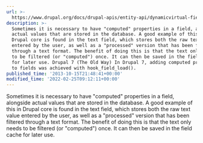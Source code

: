 ```yaml
---
url: >-
  https://www.drupal.org/docs/drupal-apis/entity-api/dynamicvirtual-field-values-using-computed-field-property-classes
description: >-
  Sometimes it is necessary to have "computed" properties in a field, alongside
  actual values that are stored in the database. A good example of this in
  Drupal core is found in the text field, which stores both the raw text value
  entered by the user, as well as a "processed" version that has been filtered
  through a text format. The benefit of doing this is that the text only needs
  to be filtered (or "computed") once. It can then be saved in the field cache
  for later use. Drupal 7 (The Old Way) In Drupal 7, adding computed properties
  to fields was achieved with hook_field_load().
published_time: '2013-10-15T21:48:41+00:00'
modified_time: '2022-02-25T09:12:11+00:00'
---
```

Sometimes it is necessary to have "computed" properties in a field, alongside actual values that are stored in the database. A good example of this in Drupal core is found in the text field, which stores both the raw text value entered by the user, as well as a "processed" version that has been filtered through a text format. The benefit of doing this is that the text only needs to be filtered (or "computed") once. It can then be saved in the field cache for later use.